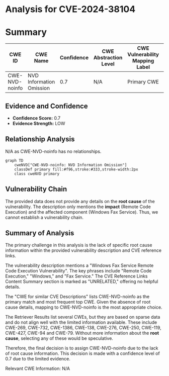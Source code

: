 # Analysis for CVE-2024-38104

# Summary
| CWE ID | CWE Name | Confidence | CWE Abstraction Level | CWE Vulnerability Mapping Label | CWE-Vulnerability Mapping Notes |
|---|---|---|---|---|---|
| CWE-NVD-noinfo | NVD Information Omission | 0.7 | N/A | Primary CWE | N/A |

## Evidence and Confidence

*   **Confidence Score:** 0.7
*   **Evidence Strength:** LOW

## Relationship Analysis
N/A as CWE-NVD-noinfo has no relationships.

```mermaid
graph TD
    cweNVD["CWE-NVD-noinfo: NVD Information Omission"]
    classDef primary fill:#f96,stroke:#333,stroke-width:2px
    class cweNVD primary
```

## Vulnerability Chain
The provided data does not provide any details on the **root cause** of the vulnerability. The description only mentions the **impact** (Remote Code Execution) and the affected component (Windows Fax Service). Thus, we cannot establish a vulnerability chain.

## Summary of Analysis
The primary challenge in this analysis is the lack of specific root cause information within the provided vulnerability description and CVE reference links.

The vulnerability description mentions a "Windows Fax Service Remote Code Execution Vulnerability". The key phrases include "Remote Code Execution," "Windows," and "Fax Service." The CVE Reference Links Content Summary section is marked as "UNRELATED," offering no helpful details.

The "CWE for similar CVE Descriptions" lists CWE-NVD-noinfo as the primary match and most frequent top CWE. Given the absence of root cause details, mapping to CWE-NVD-noinfo is the most appropriate choice.

The Retriever Results list several CWEs, but they are based on sparse data and do not align well with the limited information available. These include CWE-269, CWE-732, CWE-1386, CWE-138, CWE-276, CWE-250, CWE-119, CWE-427, CWE-94 and CWE-79. Without more information about the **root cause**, selecting any of these would be speculative.

Therefore, the final decision is to assign CWE-NVD-noinfo due to the lack of root cause information. This decision is made with a confidence level of 0.7 due to the limited evidence.

Relevant CWE Information:
N/A